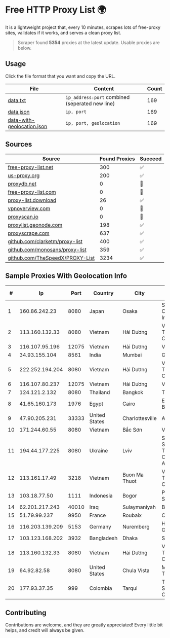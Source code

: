 
# Free HTTP Proxy List 🌍

It is a lightweight project that, every 10 minutes, scrapes lots of free-proxy sites, validates if it works, and serves a clean proxy list.


> Scraper found **5354** proxies at the latest update. Usable proxies are below.

## Usage

Click the file format that you want and copy the URL.


|File|Content|Count|
|----|-------|-----|
|[data.txt](https://raw.githubusercontent.com/themiralay/Proxy-List-World/master/data.txt)|`ip_address:port` combined (seperated new line)|169|
|[data.json](https://raw.githubusercontent.com/themiralay/Proxy-List-World/master/data.json)|`ip, port`|169|
|[data-with-geolocation.json](https://raw.githubusercontent.com/themiralay/Proxy-List-World/master/data-with-geolocation.json)|`ip, port, geolocation`|169|

## Sources

|Source|Found Proxies|Succeed|
|------|-------------|-------|
|[free-proxy-list.net](https://free-proxy-list.net)|300|✅|
|[us-proxy.org](https://www.us-proxy.org)|200|✅|
|[proxydb.net](http://proxydb.net)|0|🚫|
|[free-proxy-list.com](https://free-proxy-list.com/?page=&port=&type%5B%5D=http&type%5B%5D=https&up_time=0&search=Search)|0|🚫|
|[proxy-list.download](https://www.proxy-list.download/HTTP)|26|✅|
|[vpnoverview.com](https://vpnoverview.com/privacy/anonymous-browsing/free-proxy-servers)|0|🚫|
|[proxyscan.io](https://www.proxyscan.io)|0|🚫|
|[proxylist.geonode.com](https://proxylist.geonode.com/api/proxy-list?limit=300&page=1&sort_by=lastChecked&sort_type=desc&protocols=http,https)|198|✅|
|[proxyscrape.com](https://api.proxyscrape.com/v2/?request=displayproxies&protocol=http&timeout=10000&country=all&ssl=all&anonymity=all)|637|✅|
|[github.com/clarketm/proxy-list](https://raw.githubusercontent.com/clarketm/proxy-list/master/proxy-list-raw.txt)|400|✅|
|[github.com/monosans/proxy-list](https://raw.githubusercontent.com/monosans/proxy-list/main/proxies/http.txt)|359|✅|
|[github.com/TheSpeedX/PROXY-List](https://raw.githubusercontent.com/TheSpeedX/PROXY-List/master/http.txt)|3234|✅|


## Sample Proxies With Geolocation Info

|#|Ip|Port|Country|City|Internet Service Provider|
|-|--|----|-------|----|-------------------------|
|1|160.86.242.23|8080|Japan|Osaka|Sony Network Communications Inc|
|2|113.160.132.33|8080|Vietnam|Hải Dương|VietNam Post and Telecom Corporation|
|3|116.107.95.196|12075|Vietnam|Hải Dương|Viettel Corporation|
|4|34.93.155.104|8561|India|Mumbai|Google LLC|
|5|222.252.194.204|8080|Vietnam|Hải Dương|VietNam Post and Telecom Corporation|
|6|116.107.80.237|12075|Vietnam|Hải Dương|Viettel Corporation|
|7|124.121.2.132|8080|Thailand|Bangkok|TRUEBB|
|8|41.65.160.173|1976|Egypt|Cairo|Etisalat Misr Mobile BB|
|9|47.90.205.231|33333|United States|Charlottesville|Alibaba.com LLC|
|10|171.244.60.55|8080|Vietnam|Bắc Sơn|VIETEL|
|11|194.44.177.225|8080|Ukraine|Lviv|State Enterprise Scientific and Telecommunication Centre "Ukrainian Academic an|
|12|113.161.17.49|3218|Vietnam|Buon Ma Thuot|VietNam Post and Telecom Corporation|
|13|103.18.77.50|1111|Indonesia|Bogor|PT Usaha Adi Sanggoro|
|14|62.201.217.243|40010|Iraq|Sulaymaniyah|BAG|
|15|51.79.99.237|9950|France|Roubaix|OVH SAS|
|16|116.203.139.209|5153|Germany|Nuremberg|Hetzner Online GmbH|
|17|103.123.168.202|3932|Bangladesh|Dhaka|Sajid Trading Ltd.|
|18|113.160.132.33|8080|Vietnam|Hải Dương|VietNam Post and Telecom Corporation|
|19|64.92.82.58|8080|United States|Chula Vista|Momentum Telecom, Inc.|
|20|177.93.37.35|999|Colombia|Tarqui|TV AZTECA SUCURSAL COLOMBIA|



## Contributing

Contributions are welcome, and they are greatly appreciated! Every
little bit helps, and credit will always be given.

